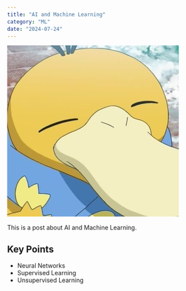 ```yaml
---
title: "AI and Machine Learning"
category: "ML"
date: "2024-07-24"
---
```


![고라파덕](../posts/images/post1/test.jpg)

This is a post about AI and Machine Learning.

## Key Points

- Neural Networks
- Supervised Learning
- Unsupervised Learning
